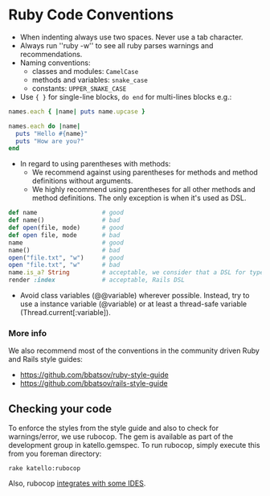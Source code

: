# Ruby Code Conventions

 * When indenting always use two spaces. Never use a tab character.
 * Always run ''ruby -w'' to see all ruby parses warnings and recommendations.
 * Naming conventions:
   * classes and modules: `CamelCase`
   * methods and variables: `snake_case`
   * constants: `UPPER_SNAKE_CASE`
 * Use `{ }` for single-line blocks, `do end` for multi-lines blocks e.g.:

```ruby
names.each { |name| puts name.upcase }

names.each do |name|
  puts "Hello #{name}"
  puts "How are you?"
end 
```

 * In regard to using parentheses with methods:
   * We recommend against using parentheses for methods and method definitions
     without arguments.
   * We highly recommend using parentheses for all other methods and method
     definitions. The only exception is when it's used as DSL.


```ruby
def name                  # good
def name()                # bad
def open(file, mode)      # good
def open file, mode       # bad
name                      # good
name()                    # bad
open("file.txt", "w")     # good
open "file.txt", "w"      # bad
name.is_a? String         # acceptable, we consider that a DSL for type checking
render :index             # acceptable, Rails DSL
```

  * Avoid class variables (@@variable) wherever possible. Instead, try to use a
    instance variable (@variable) or at least a thread-safe variable
    (Thread.current[:variable]).

### More info

We also recommend most of the conventions in the community driven Ruby and Rails style guides:

* https://github.com/bbatsov/ruby-style-guide
* https://github.com/bbatsov/rails-style-guide

## Checking your code

To enforce the styles from the style guide and also to check for warnings/error, we use rubocop. The
gem is available as part of the development group in katello.gemspec. To run rubocop, simply execute
this from you foreman directory:

```
rake katello:rubocop
```

Also, rubocop [integrates with some IDES](https://github.com/bbatsov/rubocop#editor-integration).